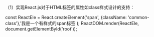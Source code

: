 （1）实现React.js对于HTML标签的属性如class样式设计的支持：

const ReactEle = React.createElement('span', {className: 'common-class'},'我是一个有样式的span标签');
ReactDOM.render(ReactEle, document.getElementById('root'));
